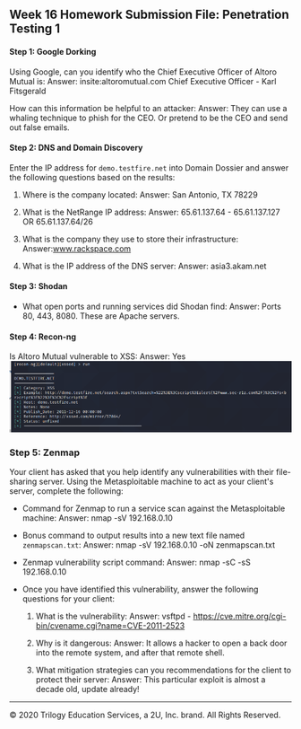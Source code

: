 ## Week 16 Homework Submission File: Penetration Testing 1

#### Step 1: Google Dorking


Using Google, can you identify who the Chief Executive Officer of Altoro Mutual is:
	Answer: insite:altoromutual.com Chief Executive Officer - Karl Fitsgerald

How can this information be helpful to an attacker:
	Answer: They can use a whaling technique to phish for the CEO.  Or pretend to be the CEO and send out false emails.


#### Step 2: DNS and Domain Discovery

Enter the IP address for `demo.testfire.net` into Domain Dossier and answer the following questions based on the results:

  1. Where is the company located:
 Answer: San Antonio, TX 78229

  2. What is the NetRange IP address:
 Answer: 65.61.137.64 - 65.61.137.127 OR 65.61.137.64/26

  3. What is the company they use to store their infrastructure:
 Answer:www.rackspace.com

  4. What is the IP address of the DNS server:
 Answer: asia3.akam.net


#### Step 3: Shodan

- What open ports and running services did Shodan find:
 Answer: Ports 80, 443, 8080.  These are Apache servers.

#### Step 4: Recon-ng

Is Altoro Mutual vulnerable to XSS:
 Answer: Yes
![Proof](altoro-xss.png)

### Step 5: Zenmap

Your client has asked that you help identify any vulnerabilities with their file-sharing server. Using the Metasploitable machine to act as your client's server, complete the following:

- Command for Zenmap to run a service scan against the Metasploitable machine:
 Answer: nmap -sV  192.168.0.10
 
- Bonus command to output results into a new text file named `zenmapscan.txt`:
 Answer: nmap -sV 192.168.0.10 -oN zenmapscan.txt

- Zenmap vulnerability script command: 
 Answer: nmap -sC -sS 192.168.0.10

- Once you have identified this vulnerability, answer the following questions for your client:
  1. What is the vulnerability:
 Answer: vsftpd - https://cve.mitre.org/cgi-bin/cvename.cgi?name=CVE-2011-2523

  2. Why is it dangerous:
 Answer: It allows a hacker to open a back door into the remote system, and after that remote shell.

  3. What mitigation strategies can you recommendations for the client to protect their server:
 Answer: This particular exploit is almost a decade old, update already!

---
© 2020 Trilogy Education Services, a 2U, Inc. brand. All Rights Reserved.  

